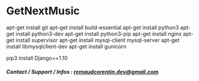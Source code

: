 # GetNextMusic

apt-get install git
apt-get install build-essential
apt-get install python3
apt-get install python3-dev
apt-get install python3-pip
apt-get install nginx
apt-get install supervisor
apt-get install mysql-client mysql-server
apt-get install libmysqlclient-dev
apt-get install gunicorn

pip3 install Django==1.10


##### Contact / Support / Infos : remaudcorentin.dev@gmail.com
